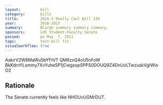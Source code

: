 ```yaml
---
layout:         bill
category:       bills
title:          2016-5 Really Cool Bill 130
year:           2016-2017
summary:        Blargh summary summary simmary.
sponsors:       LHS Student-Faculty Senate
passed:         pn May  7, 2011
tags:           test-bill fiV
visualworkflow: true
---
```



AakirV2W8MaWuSbYFtVT QM6zxQ4oU5nFoW BkKdrnYLsmmy7XvYuheSP1jCwgsopSPPS0DOUQ9Z4DnUoLTwzuskVgIWIoO2 




Rationale
---------
The Senate currently feels like NHOUvUGMrDUT.
